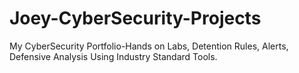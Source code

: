 # Joey-CyberSecurity-Projects
My CyberSecurity Portfolio-Hands on Labs, Detention Rules, Alerts, Defensive Analysis Using Industry Standard Tools.

